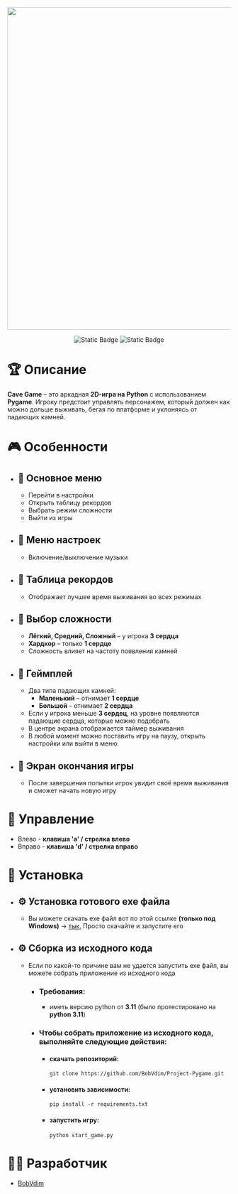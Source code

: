 <p align="center">
      <img src="https://i.ibb.co/sdYYvXgW/PYTHON.png" width="726">
</p>

<p align="center">
   <img alt="Static Badge" src="https://img.shields.io/badge/Python-3.11-blue">
   <img alt="Static Badge" src="https://img.shields.io/badge/Game%20Version-1.0(Alpha)-green">
</p>

# :trophy: Описание

**Cave Game** – это аркадная **2D-игра на Python** с использованием **Pygame**. Игроку предстоит управлять персонажем, который должен как можно дольше выживать, бегая по платформе и уклоняясь от падающих камней.

# :video_game: Особенности
+ ##  :large_orange_diamond: Основное меню
  
  + Перейти в настройки
  + Открыть таблицу рекордов
  + Выбрать режим сложности
  + Выйти из игры
    
+ ##  :large_orange_diamond: Меню настроек
  
  + Включение/выключение музыки

+ ##  :large_orange_diamond: Таблица рекордов
  
  + Отображает лучшее время выживания во всех режимах

+ ##  :large_orange_diamond: Выбор сложности

  + **Лёгкий, Средний, Сложный** – у игрока **3 сердца**
  + **Хардкор** – только **1 сердце**
  + Сложность влияет на частоту появления камней

+ ##  :large_orange_diamond: Геймплей

  + Два типа падающих камней:
      + **Маленький** – отнимает **1 сердце**
      + **Большой** – отнимает **2 сердца**
  + Если у игрока меньше **3 сердец**, на уровне появляются падающие сердца, которые можно подобрать
  + В центре экрана отображается таймер выживания
  + В любой момент можно поставить игру на паузу, открыть настройки или выйти в меню

+ ##  :large_orange_diamond: Экран окончания игры
  + После завершения попытки игрок увидит своё время выживания и сможет начать новую игру

# :space_invader: Управление

  + Влево - **клавиша 'a' / стрелка влево**
  + Вправо - **клавиша 'd' / стрелка вправо**

# :wrench: Установка

  + ## :gear: Установка готового exe файла
    + Вы можете скачать exe файл вот по этой ссылке **(только под Windows)** -> [тык.](https://disk.yandex.ru/d/7xycjg7Mr5OvEw) Просто скачайте и запустите его
      
  + ## :gear: Сборка из исходного кода
    + Если по какой-то причине вам не удается запустить exe файл, вы можете собрать приложение из исходного кода
      + ### Требования:
        + иметь версию python от **3.11** (было протестировано на **python 3.11**)
      + ### Чтобы собрать приложение из исходного кода, выполняйте следующие действия:
        + #### скачать репозиторий:
              git clone https://github.com/BobVdim/Project-Pygame.git
        + #### установить зависимости:
              pip install -r requirements.txt
        + #### запустить игру:
              python start_game.py  
  
# :man_technologist: Разработчик

- [BobVdim](https://github.com/BobVdim)

